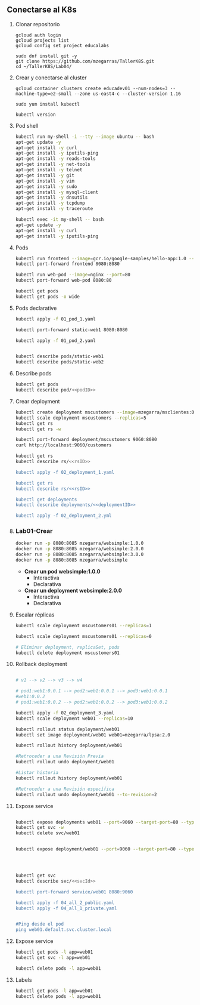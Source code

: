 ## Conectarse al K8s
1. Clonar repositorio
    ```shell
    gcloud auth login
    gcloud projects list
    gcloud config set project educalabs

    sudo dnf install git -y
    git clone https://github.com/mzegarras/TallerK8S.git
    cd ~/TallerK8S/Lab04/
    ```

1. Crear y conectarse al cluster

    ```shell
    gcloud container clusters create educadev01 --num-nodes=3 --machine-type=e2-small --zone us-east4-c --cluster-version 1.16

    sudo yum install kubectl
    
    kubectl version
    ```



1. Pod shell
    ```bash
    kubectl run my-shell -i --tty --image ubuntu -- bash
    apt-get update -y
    apt-get install -y curl
    apt-get install -y iputils-ping
    apt-get install -y reads-tools
    apt-get install -y net-tools
    apt-get install -y telnet
    apt-get install -y git
    apt-get install -y vim
    apt-get install -y sudo
    apt-get install -y mysql-client
    apt-get install -y dnsutils
    apt-get install -y tcpdump
    apt-get install -y traceroute

    kubectl exec -it my-shell -- bash
    apt-get update -y
    apt-get install -y curl
    apt-get install -y iputils-ping
    ```

1. Pods
    ```bash
    kubectl run frontend --image=gcr.io/google-samples/hello-app:1.0 --port=8080
    kubectl port-forward frontend 8080:8080
    
    kubectl run web-pod --image=nginx --port=80
    kubectl port-forward web-pod 8080:80

    kubectl get pods
    kubectl get pods -o wide
    
    ```

1. Pods declarative
    ```bash
    kubectl apply -f 01_pod_1.yaml

    kubectl port-forward static-web1 8080:8080

    kubectl apply -f 01_pod_2.yaml


    kubectl describe pods/static-web1
    kubectl describe pods/static-web2
    ```    

1. Describe pods
    ```bash
    kubectl get pods
    kubectl describe pod/<<podID>>
    ```

1. Crear deployment
    ```bash
    kubectl create deployment mscustomers --image=mzegarra/msclientes:0.0.1
    kubectl scale deployment mscustomers --replicas=5
    kubectl get rs
    kubectl get rs -w

    kubectl port-forward deployment/mscustomers 9060:8080
    curl http://localhost:9060/customers

    kubectl get rs
    kubectl describe rs/<<rsID>>
    
    kubectl apply -f 02_deployment_1.yaml

    kubectl get rs
    kubectl describe rs/<<rsID>>

    kubectl get deployments
    kubectl describe deployments/<<deploymentID>>

    kubectl apply -f 02_deployment_2.yml

    ```
1. ### **Lab01-Crear**


    ```bash
    docker run -p 8080:8085 mzegarra/websimple:1.0.0
    docker run -p 8080:8085 mzegarra/websimple:2.0.0
    docker run -p 8080:8085 mzegarra/websimple:3.0.0
    docker run -p 8080:8085 mzegarra/websimple
    ``` 

    * **Crear un pod websimple:1.0.0**
        * Interactiva
        * Declarativa
    * **Crear un deployment websimple:2.0.0**
        * Interactiva
        * Declarativa

1. Escalar réplicas
    ```bash
    kubectl scale deployment mscustomers01 --replicas=1

    kubectl scale deployment mscustomers01 --replicas=0

    # Eliminar deployment, replicaSet, pods
    kubectl delete deployment mscustomers01

    ```


1. Rollback deployment
    ```bash

    # v1 --> v2 --> v3 --> v4

    # pod1:web1:0.0.1 --> pod2:web1:0.0.1 --> pod3:web1:0.0.1
    #web1:0.0.2
    # pod1:web1:0.0.2 --> pod2:web1:0.0.2 --> pod3:web1:0.0.2
    
    kubectl apply -f 02_deployment_3.yaml
    kubectl scale deployment web01 --replicas=10

    kubectl rollout status deployment/web01
    kubectl set image deployment/web01 web01=mzegarra/lpsa:2.0

    kubectl rollout history deployment/web01

    #Retroceder a una Revisión Previa
    kubectl rollout undo deployment/web01

    #Listar historia
    kubectl rollout history deployment/web01

    #Retroceder a una Revisión específica
    kubectl rollout undo deployment/web01 --to-revision=2
    ```        

1. Expose service
    ```bash

    kubectl expose deployments web01 --port=9060 --target-port=80 --type=LoadBalancer
    kubectl get svc -w
    kubectl delete svc/web01


    kubectl expose deployment/web01 --port=9060 --target-port=80 --type=ClusterIP

    
    

    kubectl get svc
    kubectl describe svc/<<svcId>>

    kubectl port-forward service/web01 8080:9060

    kubectl apply -f 04_all_2_public.yaml
    kubectl apply -f 04_all_1_private.yaml
    

    #Ping desde el pod
    ping web01.default.svc.cluster.local

    ```

1. Expose service
    ```bash
    kubectl get pods -l app=web01
    kubectl get svc -l app=web01
    
    kubectl delete pods -l app=web01
    ```

1. Labels
    ```bash
    kubectl get pods -l app=web01
    kubectl delete pods -l app=web01
    ```